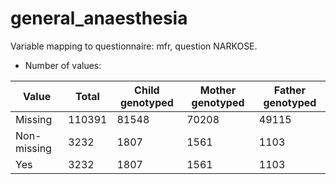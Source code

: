 # general_anaesthesia
Variable mapping to questionnaire: mfr, question NARKOSE.
- Number of values:

| Value | Total | Child genotyped | Mother genotyped | Father genotyped |
| ----- | ----- | --------------- | ---------------- | ---------------- |
| Missing | 110391 | 81548 | 70208 | 49115 |
| Non-missing | 3232 | 1807 | 1561 | 1103 |
| Yes | 3232 | 1807 | 1561 |1103 |



